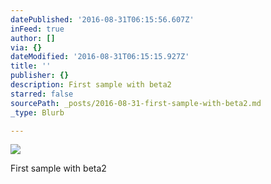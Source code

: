 ```yaml
---
datePublished: '2016-08-31T06:15:56.607Z'
inFeed: true
author: []
via: {}
dateModified: '2016-08-31T06:15:15.927Z'
title: ''
publisher: {}
description: First sample with beta2
starred: false
sourcePath: _posts/2016-08-31-first-sample-with-beta2.md
_type: Blurb

---
```

![](https://the-grid-user-content.s3-us-west-2.amazonaws.com/a8b30520-b147-45f3-9c9c-d996fa781a83.jpg)

First sample with beta2